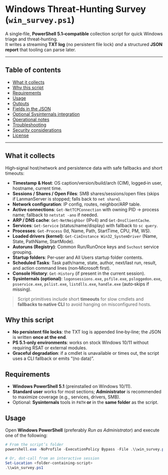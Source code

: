 # Windows Threat‑Hunting Survey (`win_survey.ps1`)

A single‑file, **PowerShell 5.1–compatible** collection script for quick Windows triage and threat‑hunting.  
It writes a streaming **TXT log** (no persistent file lock) _and_ a structured **JSON report** that tooling can parse later.

---

## Table of contents
- [What it collects](#what-it-collects)
- [Why this script](#why-this-script)
- [Requirements](#requirements)
- [Usage](#usage)
- [Outputs](#outputs)
- [Fields in the JSON](#fields-in-the-json)
- [Optional Sysinternals integration](#optional-sysinternals-integration)
- [Operational notes](#operational-notes)
- [Troubleshooting](#troubleshooting)
- [Security considerations](#security-considerations)
- [License](#license)

---

## What it collects

High‑signal host/network and persistence data with safe fallbacks and short timeouts:

- **Timestamp & Host**: OS caption/version/build/arch (CIM), logged‑in user, hostname, current time.
- **Sessions / Shares / Open Files**: SMB shares/sessions/open files (skips if LanmanServer is stopped; falls back to `net share`).
- **Network configuration**: IP config, routes, neighbor/ARP table.
- **Active connections**: `Get-NetTCPConnection` with owning PID → process name; fallback to `netstat -ano` if needed.
- **ARP / DNS cache**: `Get-NetNeighbor` (IPv4) and `Get-DnsClientCache`.
- **Services**: `Get-Service` (status/name/display) with fallback to `sc query`.
- **Processes**: `Get-Process` (Id, Name, Path, StartTime, CPU, PM, WS).
- **Loaded drivers (kernel)**: `Get-CimInstance Win32_SystemDriver` (Name, State, PathName, StartMode).
- **Autoruns (Registry)**: Common Run/RunOnce keys and `Svchost` service grouping.
- **Startup folders**: Per‑user and All Users startup folder contents.
- **Scheduled Tasks**: Task path/name, state, author, next/last run, result, and action command lines (non‑Microsoft first).
- **Console History**: `Get-History` (if present in the current session).
- **Sysinternals (optional)**: `logonsessions.exe`, `psfile.exe`, `psloggedon.exe`, `psservice.exe`, `pslist.exe`, `listdlls.exe`, `handle.exe` (auto‑skips if missing).

> Script primitives include short **timeouts** for slow cmdlets and **fallbacks to native CLI** to avoid hanging on misconfigured hosts.

## Why this script

- **No persistent file locks**: the TXT log is appended line‑by‑line; the JSON is written **once at the end**.
- **PS 5.1‑only environments**: works on stock Windows 10/11 without requiring RSAT or external modules.
- **Graceful degradation**: if a cmdlet is unavailable or times out, the script uses a CLI fallback or emits “(no data)”.

## Requirements

- **Windows PowerShell 5.1** (preinstalled on Windows 10/11).  
- **Standard user** works for most sections; **Administrator** is recommended to maximize coverage (e.g., services, drivers, SMB).  
- Optional: **Sysinternals** tools in `PATH` **or** in the **same folder** as the script.

## Usage

Open **Windows PowerShell** (preferably *Run as Administrator*) and execute one of the following:

```powershell
# From the script’s folder
powershell.exe -NoProfile -ExecutionPolicy Bypass -File .\\win_survey.ps1

# Or, dot-call from an interactive session
Set-Location <folder-containing-script>
.\\win_survey.ps1
